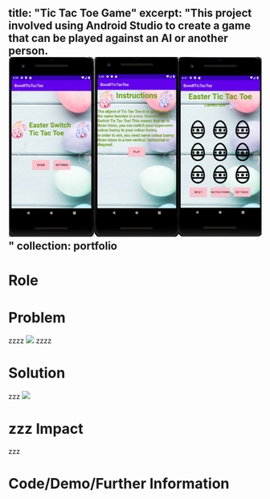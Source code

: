 title: "Tic Tac Toe Game"
excerpt: "This project involved using Android Studio to create a game that can be played against an AI or another person. <br/><img src='/images/tictactoe.png'>"
collection: portfolio
---

Role
======

Problem
======

zzzz
<img src='/images/tictactoe.svg'>
zzzz

Solution
======
zzz
<img src='/images/tictactoe.svg'>

zzz
Impact
======
zzz

Code/Demo/Further Information
======



